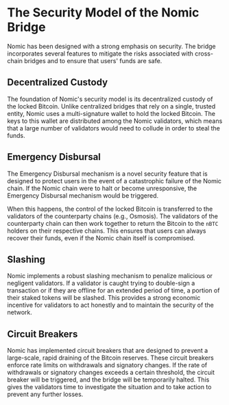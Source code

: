 # The Security Model of the Nomic Bridge

Nomic has been designed with a strong emphasis on security. The bridge incorporates several features to mitigate the risks associated with cross-chain bridges and to ensure that users' funds are safe.

## Decentralized Custody

The foundation of Nomic's security model is its decentralized custody of the locked Bitcoin. Unlike centralized bridges that rely on a single, trusted entity, Nomic uses a multi-signature wallet to hold the locked Bitcoin. The keys to this wallet are distributed among the Nomic validators, which means that a large number of validators would need to collude in order to steal the funds.

## Emergency Disbursal

The Emergency Disbursal mechanism is a novel security feature that is designed to protect users in the event of a catastrophic failure of the Nomic chain. If the Nomic chain were to halt or become unresponsive, the Emergency Disbursal mechanism would be triggered.

When this happens, the control of the locked Bitcoin is transferred to the validators of the counterparty chains (e.g., Osmosis). The validators of the counterparty chain can then work together to return the Bitcoin to the `nBTC` holders on their respective chains. This ensures that users can always recover their funds, even if the Nomic chain itself is compromised.

## Slashing

Nomic implements a robust slashing mechanism to penalize malicious or negligent validators. If a validator is caught trying to double-sign a transaction or if they are offline for an extended period of time, a portion of their staked tokens will be slashed. This provides a strong economic incentive for validators to act honestly and to maintain the security of the network.

## Circuit Breakers

Nomic has implemented circuit breakers that are designed to prevent a large-scale, rapid draining of the Bitcoin reserves. These circuit breakers enforce rate limits on withdrawals and signatory changes. If the rate of withdrawals or signatory changes exceeds a certain threshold, the circuit breaker will be triggered, and the bridge will be temporarily halted. This gives the validators time to investigate the situation and to take action to prevent any further losses.
